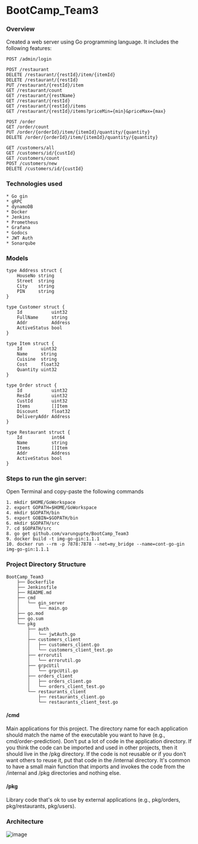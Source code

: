 # BootCamp_Team3

### Overview
Created a web server using Go programming language. 
It includes the following features:
```
POST /admin/login

POST /restaurant
DELETE /restaurant/{restId}/item/{itemId}
DELETE /restaurant/{restId}
PUT /restaurant/{restId}/item
GET /restaurant/count
GET /restaurant/{restName}
GET /restaurant/{restId}
GET /restaurant/{restId}/items
GET /restaurant/{restId}/items?priceMin={min}&priceMax={max}

POST /order
GET /order/count
PUT /order/{orderId}/item/{itemId}/quantity/{quantity}
DELETE /order/{orderId}/item/{itemId}/quantity/{quantity}

GET /customers/all
GET /customers/id/{custId}
GET /customers/count
POST /customers/new
DELETE /customers/id/{custId}
```

### Technologies used
```
* Go gin
* gRPC
* dynamoDB
* Docker
* Jenkins
* Prometheus
* Grafana
* Godocs
* JWT Auth
* Sonarqube
```

### Models
```
type Address struct {
	HouseNo string
	Street  string
	City    string
	PIN     string
}

type Customer struct {
	Id           uint32
	FullName     string
	Addr         Address
	ActiveStatus bool
}

type Item struct {
	Id       uint32
	Name     string
	Cuisine  string
	Cost     float32
	Quantity uint32
}

type Order struct {
	Id           uint32
	ResId        uint32
	CustId       uint32
	Items        []Item
	Discount     float32
	DeliveryAddr Address
}

type Restaurant struct {
	Id           int64
	Name         string
	Items        []Item
	Addr         Address
	ActiveStatus bool
}
```

### Steps to run the gin server:
Open Terminal and copy-paste the following commands
```
1. mkdir $HOME/GoWorkspace
2. export GOPATH=$HOME/GoWorkspace
4. mkdir $GOPATH/bin
5. export GOBIN=$GOPATH/bin
6. mkdir $GOPATH/src
7. cd $GOPATH/src
8. go get github.com/varungupte/BootCamp_Team3
9. docker build -t img-go-gin:1.1.1
10. docker run --rm -p 7878:7878 --net=my_bridge --name=cont-go-gin img-go-gin:1.1.1
```

### Project Directory Structure
```
BootCamp_Team3
    ├── Dockerfile
    ├── Jenkinsfile
    ├── README.md
    ├── cmd
    │   └── gin_server
    │       └── main.go
    ├── go.mod
    ├── go.sum
    └── pkg
        ├── auth
        │   └── jwtAuth.go
        ├── customers_client
        │   ├── customers_client.go
        │   └── customers_client_test.go
        ├── errorutil
        │   └── errorutil.go
        ├── grpcUtil
        │   └── grpcUtil.go
        ├── orders_client
        │   ├── orders_client.go
        │   └── orders_client_test.go
        └── restaurants_client
            ├── restaurants_client.go
            └── restaurants_client_test.go
```

#### /cmd
Main applications for this project.
The directory name for each application should match the name of the executable you want to have (e.g., cmd/order-prediction).
Don't put a lot of code in the application directory. If you think the code can be imported and used in other projects, then it should live in the /pkg directory. If the code is not reusable or if you don't want others to reuse it, 
put that code in the /internal directory.
It's common to have a small main function that imports and invokes the code from the /internal and /pkg directories and nothing else.

#### /pkg
Library code that's ok to use by external applications (e.g., pkg/orders, pkg/restaurants, pkg/users). 

### Architecture
![image](https://user-images.githubusercontent.com/59866066/89395956-9d3fef80-d72b-11ea-9f67-ae5c8d82f6db.jpeg)
